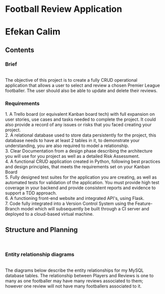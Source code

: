 # Football Review Application
<h1>Efekan Calim</h1>


<h2>Contents</h2>
<h3>Brief</h3>
<br>
The objective of this project is to create a fully CRUD operational application that allows a user to select and review a chosen Premier League footballer. The user should also be able to update and delete their reviews. 
<br> 
<h3>Requirements</h3>
1. A Trello board (or equivalent Kanban board tech) with full expansion on user stories, use cases and tasks needed to complete the project. It could also provide a record of any issues or risks that you faced creating your project. <br>
2. A relational database used to store data persistently for the project, this database needs to have at least 2 tables in it, to demonstrate your understanding, you are also required to model a relationship. <br>
3. Clear Documentation from a design phase describing the architecture you will use for you project as well as a detailed Risk Assessment. <br>
4. A functional CRUD application created in Python, following best practices and design principles, that meets the requirements set on your Kanban Board <br>
5. Fully designed test suites for the application you are creating, as well as automated tests for validation of the application. You must provide high test coverage in your backend and provide consistent reports and evidence to support a TDD approach. <br>
6. A functioning front-end website and integrated API's, using Flask. <br>
7. Code fully integrated into a Version Control System using the Feature-Branch model which will subsequently be built through a CI server and deployed to a cloud-based virtual machine.

<h2>Structure and Planning</h2>
<br>
<h3>Entity relationship diagrams</h3>
<br>
The diagrams below describe the entity relationships for my MySQL database tables. The relationship between Players and Reviews is one to many as one footballer may have many reviews associated to them; however one review will not have many footballers associated to it.
<br>

